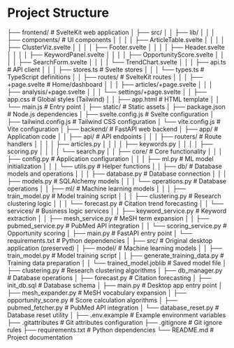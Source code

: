 # Project Structure
├── frontend/          # SvelteKit web application
│   ├── src/
│   │   ├── lib/
│   │   │   ├── components/    # UI components
│   │   │   │   ├── ArticleTable.svelte
│   │   │   │   ├── ClusterViz.svelte
│   │   │   │   ├── Footer.svelte
│   │   │   │   ├── Header.svelte
│   │   │   │   ├── KeywordPanel.svelte
│   │   │   │   ├── OpportunityScore.svelte
│   │   │   │   ├── SearchForm.svelte
│   │   │   │   └── TrendChart.svelte
│   │   │   ├── api.ts         # API client
│   │   │   ├── stores.ts      # Svelte stores
│   │   │   └── types.ts       # TypeScript definitions
│   │   ├── routes/            # SvelteKit routes
│   │   │   ├── +page.svelte   # Home/dashboard
│   │   │   ├── articles/+page.svelte
│   │   │   ├── analysis/+page.svelte
│   │   │   └── settings/+page.svelte
│   │   ├── app.css            # Global styles (Tailwind)
│   │   ├── app.html           # HTML template
│   │   └── main.js            # Entry point
│   ├── static/                # Static assets
│   ├── package.json           # Node.js dependencies
│   ├── svelte.config.js       # Svelte configuration
│   ├── tailwind.config.js     # Tailwind CSS configuration
│   └── vite.config.js         # Vite configuration
│
├── backend/                   # FastAPI web backend
│   ├── app/                   # Application code 
│   │   ├── api/               # API endpoints
│   │   │   ├── routers/       # Route handlers
│   │   │   │   ├── articles.py
│   │   │   │   ├── keywords.py
│   │   │   │   ├── scoring.py
│   │   │   │   └── search.py
│   │   ├── core/              # Core functionality 
│   │   │   ├── config.py      # Application configuration
│   │   │   ├── ml.py          # ML model initialization
│   │   │   └── utils.py       # Helper functions
│   │   ├── db/                # Database models and operations 
│   │   │   ├── database.py    # Database connection
│   │   │   ├── models.py      # SQLAlchemy models
│   │   │   └── operations.py  # Database operations
│   │   ├── ml/                # Machine learning models 
│   │   │   ├── train_model.py # Model training script
│   │   │   ├── clustering.py  # Research clustering logic
│   │   │   └── forecast.py    # Citation trend forecasting
│   │   └── services/          # Business logic services
│   │       ├── keyword_service.py  # Keyword extraction
│   │       ├── mesh_service.py     # MeSH term expansion
│   │       ├── pubmed_service.py   # PubMed API integration
│   │       └── scoring_service.py  # Opportunity scoring
│   ├── main.py                # FastAPI entry point
│   └── requirements.txt       # Python dependencies
│
├── src/                       # Original desktop application (preserved)
│   ├── model/                 # Machine learning models
│   │   ├── train_model.py     # Model training script
│   │   ├── generate_training_data.py  # Training data preparation
│   │   └── trained_model.joblib  # Saved model file
│   ├── clustering.py          # Research clustering algorithms
│   ├── db_manager.py          # Database operations
│   ├── forecast.py            # Citation forecasting
│   ├── init_db.sql            # Database schema
│   ├── main.py                # Desktop app entry point
│   ├── mesh_expander.py       # MeSH vocabulary expansion
│   ├── opportunity_score.py   # Score calculation algorithms
│   ├── pubmed_fetcher.py      # PubMed API integration
│   └── database_reset.py      # Database reset utility
│
├── .env.example               # Example environment variables
├── .gitattributes             # Git attributes configuration
├── .gitignore                 # Git ignore rules
├── requirements.txt           # Python dependencies
└── README.md                  # Project documentation


